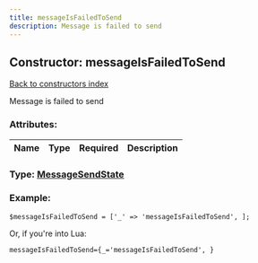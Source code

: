 ```yaml
---
title: messageIsFailedToSend
description: Message is failed to send
---
```

## Constructor: messageIsFailedToSend  
[Back to constructors index](index.md)



Message is failed to send

### Attributes:

| Name     |    Type       | Required | Description |
|----------|:-------------:|:--------:|------------:|



### Type: [MessageSendState](../types/MessageSendState.md)


### Example:

```
$messageIsFailedToSend = ['_' => 'messageIsFailedToSend', ];
```  

Or, if you're into Lua:  


```
messageIsFailedToSend={_='messageIsFailedToSend', }

```


